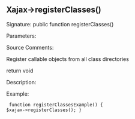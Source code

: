 ## Xajax->registerClasses()

Signature: public function registerClasses()

Parameters:


Source Comments:

Register callable objects from all class directories



return void



Description:


Example:
<code><pre>
function registerClassesExample()
{
	$xajax->registerClasses();
}
</pre></code>